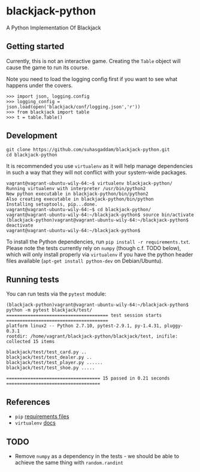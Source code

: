 blackjack-python
================

A Python Implementation Of Blackjack


## Getting started

Currently, this is not an interactive game. Creating the `Table` object will cause the game to run its course.

Note you need to load the logging config first if you want to see what happens under the covers.

    >>> import json, logging.config
    >>> logging_config = json.load(open('blackjack/conf/logging.json','r'))
    >>> from blackjack import table
    >>> t = table.Table()

## Development

    git clone https://github.com/suhasgaddam/blackjack-python.git
    cd blackjack-python

It is recommended you use `virtualenv` as it will help manage dependencies in such a way that they will not conflict with your system-wide packages.

    vagrant@vagrant-ubuntu-wily-64:~$ virtualenv blackjack-python/
    Running virtualenv with interpreter /usr/bin/python2
    New python executable in blackjack-python/bin/python2
    Also creating executable in blackjack-python/bin/python
    Installing setuptools, pip...done.
    vagrant@vagrant-ubuntu-wily-64:~$ cd blackjack-python/
    vagrant@vagrant-ubuntu-wily-64:~/blackjack-python$ source bin/activate
    (blackjack-python)vagrant@vagrant-ubuntu-wily-64:~/blackjack-python$ deactivate
    vagrant@vagrant-ubuntu-wily-64:~/blackjack-python$

To install the Python dependencies, run `pip install -r requirements.txt`. Please note the tests currently rely on `numpy` (though c.f. TODO below), which will only install properly via `virtualenv` if you have the python header files available (`apt-get install python-dev` on Debian/Ubuntu).

## Running tests

You can run tests via the `pytest` module:

    (blackjack-python)vagrant@vagrant-ubuntu-wily-64:~/blackjack-python$ python -m pytest blackjack/test/
    ====================================== test session starts ======================================
    platform linux2 -- Python 2.7.10, pytest-2.9.1, py-1.4.31, pluggy-0.3.1
    rootdir: /home/vagrant/blackjack-python/blackjack/test, inifile:
    collected 15 items
    
    blackjack/test/test_card.py ..
    blackjack/test/test_dealer.py ..
    blackjack/test/test_player.py ......
    blackjack/test/test_shoe.py .....
    
    =================================== 15 passed in 0.21 seconds ===================================

## References

   * `pip` [requirements files](https://pip.pypa.io/en/stable/user_guide/#requirements-files)
   * `virtualenv` [docs](https://virtualenv.pypa.io/en/latest/userguide.html)

## TODO

   * Remove `numpy` as a dependency in the tests - we should be able to achieve the same thing with `random.randint`
